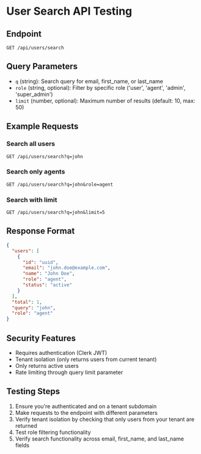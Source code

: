 # User Search API Testing

## Endpoint
`GET /api/users/search`

## Query Parameters
- `q` (string): Search query for email, first_name, or last_name
- `role` (string, optional): Filter by specific role ('user', 'agent', 'admin', 'super_admin')
- `limit` (number, optional): Maximum number of results (default: 10, max: 50)

## Example Requests

### Search all users
```
GET /api/users/search?q=john
```

### Search only agents
```
GET /api/users/search?q=john&role=agent
```

### Search with limit
```
GET /api/users/search?q=john&limit=5
```

## Response Format
```json
{
  "users": [
    {
      "id": "uuid",
      "email": "john.doe@example.com",
      "name": "John Doe",
      "role": "agent",
      "status": "active"
    }
  ],
  "total": 1,
  "query": "john",
  "role": "agent"
}
```

## Security Features
- Requires authentication (Clerk JWT)
- Tenant isolation (only returns users from current tenant)
- Only returns active users
- Rate limiting through query limit parameter

## Testing Steps
1. Ensure you're authenticated and on a tenant subdomain
2. Make requests to the endpoint with different parameters
3. Verify tenant isolation by checking that only users from your tenant are returned
4. Test role filtering functionality
5. Verify search functionality across email, first_name, and last_name fields
